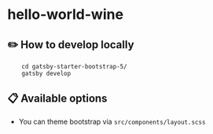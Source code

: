 # hello-world-wine

## ✏️ How to develop locally

```shell
    cd gatsby-starter-bootstrap-5/
    gatsby develop
```

## 📋 Available options

- You can theme bootstrap via `src/components/layout.scss`